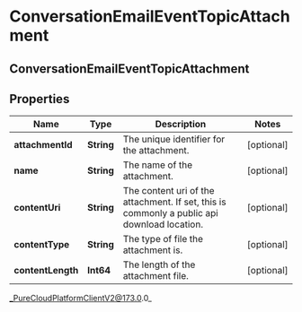 # ConversationEmailEventTopicAttachment

## ConversationEmailEventTopicAttachment

## Properties

|Name | Type | Description | Notes|
|------------ | ------------- | ------------- | -------------|
| **attachmentId** | **String** | The unique identifier for the attachment. | [optional] |
| **name** | **String** | The name of the attachment. | [optional] |
| **contentUri** | **String** | The content uri of the attachment. If set, this is commonly a public api download location. | [optional] |
| **contentType** | **String** | The type of file the attachment is. | [optional] |
| **contentLength** | **Int64** | The length of the attachment file. | [optional] |



_PureCloudPlatformClientV2@173.0.0_
